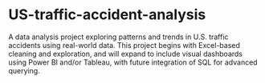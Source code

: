# US-traffic-accident-analysis
A data analysis project exploring patterns and trends in U.S. traffic accidents using real-world data. This project begins with Excel-based cleaning and exploration, and will expand to include visual dashboards using Power BI and/or Tableau, with future integration of SQL for advanced querying.
